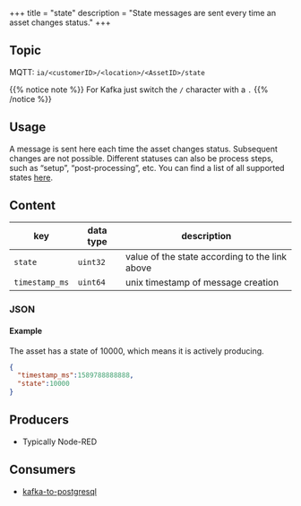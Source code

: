 +++
title = "state"
description = "State messages are sent every time an asset changes status."
+++

## Topic

MQTT: ``ia/<customerID>/<location>/<AssetID>/state``

{{% notice note %}}
For Kafka just switch the `/` character with a `.`
{{% /notice %}}

## Usage

A message is sent here each time the asset changes status. Subsequent changes are not possible. Different statuses can also be process steps, such as “setup”, “post-processing”, etc. You can find a list of all supported states [here](/docs/architecture/datamodel/states).

## Content

| key            | data type | description                                    |
|----------------|-----------|------------------------------------------------|
| `state`        | `uint32`  | value of the state according to the link above |
| `timestamp_ms` | `uint64`  | unix timestamp of message creation             |



### JSON

#### Example

The asset has a state of 10000, which means it is actively producing.

```json
{
  "timestamp_ms":1589788888888,
  "state":10000
}
```
<!---
#### Schema

```json
{
    "$schema": "http://json-schema.org/draft/2019-09/schema",
    "$id": "https://learn.umh.app/content/docs/architecture/datamodel/messages/scrapCount.json",
    "type": "object",
    "default": {},
    "title": "Root Schema",
    "required": [
        "product_id",
        "time_per_unit_in_seconds"
    ],
    "properties": {
        "product_id": {
          "type": "string",
          "default": "",
          "title": "The product id to be produced"
        },
        "time_per_unit_in_seconds": {
          "type": "number",
          "default": 0.0,
          "minimum": 0,
          "title": "The time it takes to produce one unit of the product"
        }
    },
    "examples": [
        {
            "product_id": "Beilinger 30x15",
            "time_per_unit_in_seconds": "0.2"
        },
        {
            "product_id": "Test product",
            "time_per_unit_in_seconds": "10"
        }
    ]
}
```
-->

## Producers

- Typically Node-RED

## Consumers

- [kafka-to-postgresql](/docs/architecture/microservices/core/kafka-to-postgresql)
